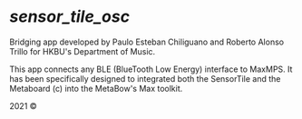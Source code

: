 # _sensor_tile_osc_

Bridging app developed by Paulo Esteban Chiliguano and Roberto Alonso Trillo for HKBU's Department of Music.

This app connects any BLE (BlueTooth Low Energy) interface to MaxMPS. It has been specifically designed to integrated both the SensorTile and the Metaboard (c) into the MetaBow's Max toolkit. 

2021 © 
